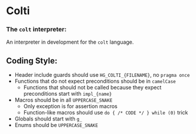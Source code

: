 # Colti
### The `colt` interpreter:
An interpreter in development for the `colt` language.

## Coding Style:
- Header include guards should use `HG_COLTI_{FILENAME}`, no `pragma once`
- Functions that do not expect preconditions should be in `camelCase`
  - Functions that should not be called because they expect preconditions start with `impl_{name}`
- Macros should be in all `UPPERCASE_SNAKE`
  - Only exception is for assertion macros
  - Function-like macros should use `do { /* CODE */ } while (0)` trick
- Globals should start with `g_`
- Enums should be `UPPERCASE_SNAKE`
